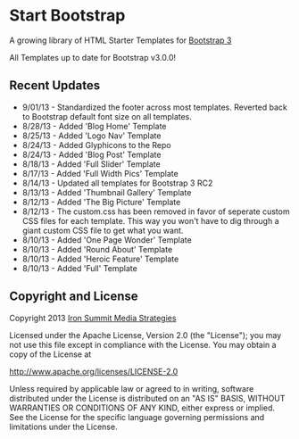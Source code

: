 Start Bootstrap
==============

A growing library of HTML Starter Templates for [Bootstrap 3](http://getbootstrap.com/)

All Templates up to date for Bootstrap v3.0.0!

Recent Updates
----

- 9/01/13 - Standardized the footer across most templates. Reverted back to Bootstrap default font size on all templates.
- 8/28/13 - Added 'Blog Home' Template
- 8/25/13 - Added 'Logo Nav' Template
- 8/24/13 - Added Glyphicons to the Repo
- 8/24/13 - Added 'Blog Post' Template
- 8/18/13 - Added 'Full Slider' Template
- 8/17/13 - Added 'Full Width Pics' Template
- 8/14/13 - Updated all templates for Bootstrap 3 RC2
- 8/13/13 - Added 'Thumbnail Gallery' Template
- 8/12/13 - Added 'The Big Picture' Template
- 8/12/13 - The custom.css has been removed in favor of seperate custom CSS files for each template. This way you won't have to dig through a giant custom CSS file to get what you want.
- 8/10/13 - Added 'One Page Wonder' Template
- 8/10/13 - Added 'Round About' Template
- 8/10/13 - Added 'Heroic Feature' Template
- 8/10/13 - Added 'Full' Template

Copyright and License
----
Copyright 2013 [Iron Summit Media Strategies](http://www.ironsummitmedia.com/)

Licensed under the Apache License, Version 2.0 (the "License"); you may not use this file except in compliance with the License. You may obtain a copy of the License at

http://www.apache.org/licenses/LICENSE-2.0

Unless required by applicable law or agreed to in writing, software distributed under the License is distributed on an "AS IS" BASIS, WITHOUT WARRANTIES OR CONDITIONS OF ANY KIND, either express or implied. See the License for the specific language governing permissions and limitations under the License.
